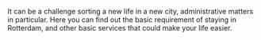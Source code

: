 It can be a challenge sorting a new life in a new city, administrative matters in particular. Here you can find out the basic requirement of staying in Rotterdam, and other basic services that could make your life easier.